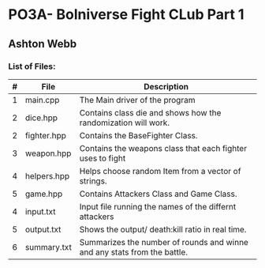 # PO3A- Bolniverse Fight CLub Part 1
## Ashton Webb


### List of Files:
|# | File        |  Description                                          |
|--|-------------|-------------------------------------------------------|          
|1 |main.cpp     |The Main driver of the program                         | 
|2 |dice.hpp     |Contains class die and shows how the randomization will work.|
|2 |fighter.hpp  |Contains the BaseFighter Class.                               |
|3 |weapon.hpp   |Contains the weapons class that each fighter uses to fight|
|4 |helpers.hpp  | Helps choose random Item from a vector of strings.       |
|5 |game.hpp     | Contains Attackers Class and Game Class.                  |
|4 |input.txt    | Input file running the names of the differnt attackers|                 
|5 |output.txt   | Shows the output/ death:kill ratio in real time.       |                 
|6 |summary.txt  | Summarizes the number of rounds and winne  and any stats from the battle.|
